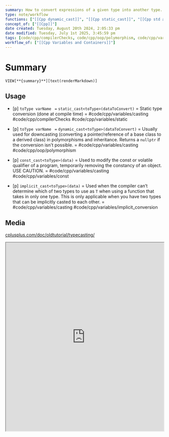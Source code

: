 ```yaml
---
summary: How to convert expressions of a given type into another type. This can be done implicitly, explicitly, or through various casting methods.
type: note/workflow
functions: ["[[Cpp dynamic_cast]]", "[[Cpp static_cast]]", "[[Cpp std any]]", "[[Cpp stoi]]", "[[Cpp to_string]]", "[[Cpp typeid]]", "[[Cpp.memory.dynamic_pointer_cast]]"]
concept_of: ["[[Cpp]]"]
date created: Tuesday, August 20th 2024, 2:05:33 pm
date modified: Tuesday, July 1st 2025, 3:45:59 pm
tags: [code/cpp/compilerChecks, code/cpp/oop/polymorphism, code/cpp/variables/casting, code/cpp/variables/const, code/cpp/variables/static]
workflow_of: ["[[Cpp Variables and Containers]]"]
---
```


# Summary
`VIEW[**{summary}**][text(renderMarkdown)]`

## Usage
- [p] `toType varName ` `=` `static_cast<toType>(dataToConvert)` = Static type conversion (done at compile time) = #code/cpp/variables/casting #code/cpp/compilerChecks #code/cpp/variables/static
<!--ID: 1751434091742-->

- [p] `toType varName ` `=` `dynamic_cast<toType>(dataToConvert)` = Usually used for downcasting (converting a pointer/reference of a base class to a derived class) in polymorphisms and inheritance. Returns a `nullptr` if the conversion isn't possible. = #code/cpp/variables/casting #code/cpp/oop/polymorphism 
<!--ID: 1751434091746-->

- [p] `const_cast<toType>(data)` = Used to modify the const or volatile qualifier of a program, temporarily removing the constancy of an object. USE CAUTION. = #code/cpp/variables/casting #code/cpp/variables/const
<!--ID: 1751434091750-->

 - [p] `implicit_cast<toType>(data)` = Used when the compiler can’t determine which of two types to use as `T` when using a function that takes in only one type. This is only applicable when you have two types that can be implicitly casted to each other. = #code/cpp/variables/casting #code/cpp/variables/implicit_conversion

## Media
[cplusplus.com/doc/oldtutorial/typecasting/](https://cplusplus.com/doc/oldtutorial/typecasting/)
<iframe src="https://cplusplus.com/doc/oldtutorial/typecasting/" style="width: 100%; height: 600px;"></iframe>